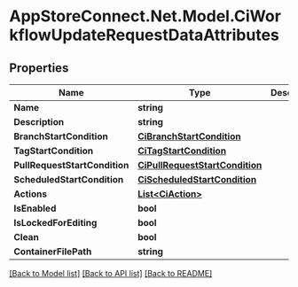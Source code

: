 # AppStoreConnect.Net.Model.CiWorkflowUpdateRequestDataAttributes

## Properties

Name | Type | Description | Notes
------------ | ------------- | ------------- | -------------
**Name** | **string** |  | [optional] 
**Description** | **string** |  | [optional] 
**BranchStartCondition** | [**CiBranchStartCondition**](CiBranchStartCondition.md) |  | [optional] 
**TagStartCondition** | [**CiTagStartCondition**](CiTagStartCondition.md) |  | [optional] 
**PullRequestStartCondition** | [**CiPullRequestStartCondition**](CiPullRequestStartCondition.md) |  | [optional] 
**ScheduledStartCondition** | [**CiScheduledStartCondition**](CiScheduledStartCondition.md) |  | [optional] 
**Actions** | [**List&lt;CiAction&gt;**](CiAction.md) |  | [optional] 
**IsEnabled** | **bool** |  | [optional] 
**IsLockedForEditing** | **bool** |  | [optional] 
**Clean** | **bool** |  | [optional] 
**ContainerFilePath** | **string** |  | [optional] 

[[Back to Model list]](../README.md#documentation-for-models) [[Back to API list]](../README.md#documentation-for-api-endpoints) [[Back to README]](../README.md)

